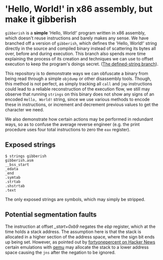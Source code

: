 # 'Hello, World!' in x86 assembly, but make it gibberish

`gibberish` is a **simple** 'Hello, World!' program written in x86 assembly, which
doesn't reuse instructions and barely makes any sense. We have branched off a version
of `gibberish`, which defines the 'Hello, World!' string directly in the source and 
compiled binary instead of scattering its bytes all over, before and during execution.
This branch also spends more time explaining the process of its creation and techniques
we can use to offset execution to keep the program's doings secret.
([The defined-string branch](https://github.com/phoreverpheebs/gibberish/tree/defined-string)).

This repository is to demonstrate ways we can obfuscate a binary from being
read through a simple `objdump` or other disassembly tools. Though, this method
is not perfect, as simply tracking all `call` and `jmp` instructions could lead
to a reliable reconstruction of the execution flow, we still may observe that
running `strings` on this binary does not show any signs of an encoded `Hello, World!`
string, since we use various methods to encode these in instructions, or increment
and decrement previous values to get the character we need.

We also demonstrate how certain actions may be performed in redundant ways, so
as to confuse the average reverse engineer (e.g. the print procedure uses four
total instructions to zero the `eax` register).

## Exposed strings

```
$ strings gibberish
gibberish.asm
__bss_start
_edata
_end
.symtab
.strtab
.shstrtab
.text
```

The only exposed strings are symbols, which may simply be stripped.

## Potential segmentation faults

The instruction at offset _\_start+0xb9_ negates the _ebp_ register, which at the time
holds a stack address. The assumption here is that the stack is allocated in a higher
section of the address space, where the sign bit ends up being set. However, as pointed
out by [fortyonepercent on Hacker News](https://news.ycombinator.com/item?id=35204432)
certain emulations with [qemu](https://github.com/qemu/qemu) may allocate the stack
to a lower address space causing the `jns` after the negation to be ignored.
